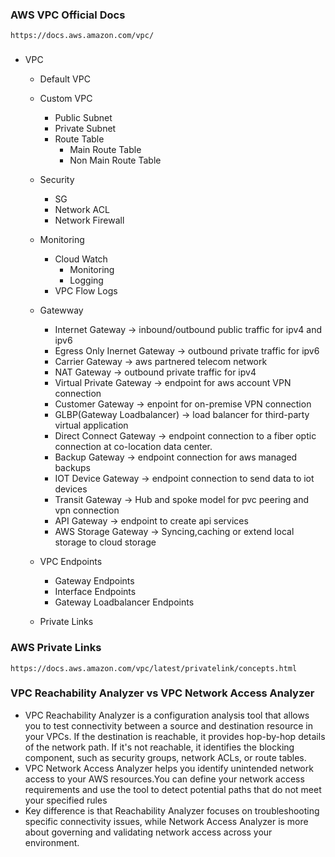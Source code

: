 ### AWS VPC Official Docs
```
https://docs.aws.amazon.com/vpc/
```
###
- VPC
  - Default VPC
  - Custom VPC
     - Public Subnet
     - Private Subnet
     - Route Table
        - Main Route Table
        - Non Main Route Table
  - Security 
     - SG
     - Network ACL
     - Network Firewall
  - Monitoring
     - Cloud Watch
        - Monitoring
        - Logging
     - VPC Flow Logs

  - Gatewway
    - Internet Gateway -> inbound/outbound public traffic for ipv4 and ipv6
    - Egress Only Inernet Gateway -> outbound private traffic for ipv6
    - Carrier Gateway -> aws partnered telecom network
    - NAT Gateway -> outbound private traffic for ipv4
    - Virtual Private Gateway -> endpoint for aws account VPN connection
    - Customer Gateway -> enpoint for on-premise VPN connection
    - GLBP(Gateway Loadbalancer) -> load balancer for third-party virtual application
    - Direct Connect Gateway -> endpoint connection to a fiber optic connection at co-location data center.
    - Backup Gateway -> endpoint connection for aws managed backups
    - IOT Device Gateway -> endpoint connection to send data to iot devices
    - Transit Gateway  -> Hub and spoke model for  pvc peering and vpn connection
    - API Gateway -> endpoint to create api services
    - AWS Storage Gateway -> Syncing,caching or extend local storage to cloud storage
  - VPC Endpoints
    - Gateway Endpoints
    - Interface Endpoints
    - Gateway Loadbalancer Endpoints
  - Private Links
  

### AWS Private Links
```
https://docs.aws.amazon.com/vpc/latest/privatelink/concepts.html
```

### VPC Reachability Analyzer vs VPC Network Access Analyzer
- VPC Reachability Analyzer is a configuration analysis tool that allows you to test connectivity between a source and destination 
   resource in your VPCs. If the destination is reachable, it provides hop-by-hop details of the network path. If it's not reachable, it identifies the blocking component, such as security groups, network ACLs, or route tables.
- VPC Network Access Analyzer helps you identify unintended network access to your AWS resources.You can define your network access 
   requirements and use the tool to detect potential paths that do not meet your specified rules
- Key difference is that Reachability Analyzer focuses on troubleshooting specific connectivity issues, while Network Access Analyzer is more 
  about governing and validating network access across your environment.